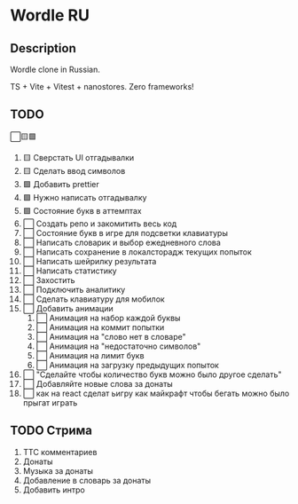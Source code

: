 # Wordle RU

## Description

Wordle clone in Russian.

TS + Vite + Vitest + nanostores. Zero frameworks!

## TODO

⬜🟨🟩

1. 🟨 Сверстать UI отгадывалки
1. 🟨 Сделать ввод символов
1. 🟩 Добавить prettier
1. 🟩 Нужно написать отгадывалку
1. 🟩 Состояние букв в аттемптах
1. ⬜ Создать репо и закомитить весь код
1. ⬜ Состояние букв в игре для подсветки клавиатуры
1. ⬜ Написать словарик и выбор ежедневного слова
1. ⬜ Написать сохранение в локалсторадж текущих попыток
1. ⬜ Написать шейрилку результата
1. ⬜ Написать статистику
1. ⬜ Захостить
1. ⬜ Подключить аналитику
1. ⬜ Сделать клавиатуру для мобилок
1. ⬜ Добавить анимации
   1. ⬜ Анимация на набор каждой буквы
   2. ⬜ Анимация на коммит попытки
   3. ⬜ Анимация на "слово нет в словаре"
   4. ⬜ Анимация на "недостаточно символов"
   5. ⬜ Анимация на лимит букв
   6. ⬜ Анимация на загрузку предыдущих попыток
1. ⬜ "Сделайте чтобы количество букв можно было другое сделать"
1. ⬜ Добавляйте новые слова за донаты
1. ⬜ как на react сделат ьигру как майкрафт чтобы бегать можно было прыгат играть

## TODO Стрима

1. ТТС комментариев
1. Донаты
1. Музыка за донаты
1. Добавление в словарь за донаты
1. Добавить интро
